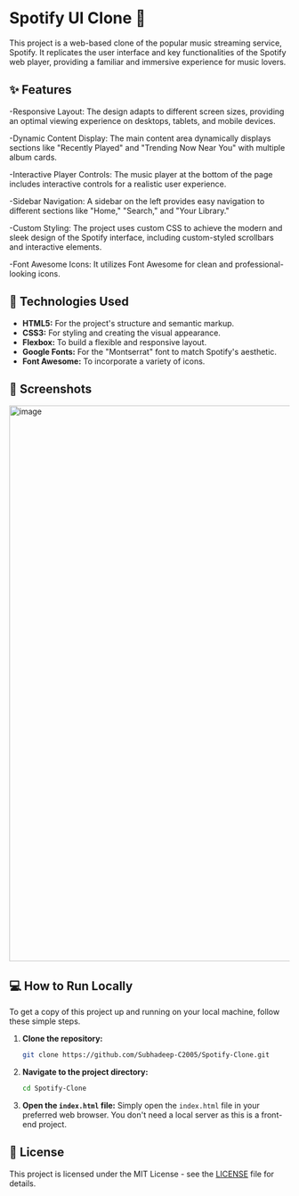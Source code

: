 # Spotify UI Clone 🎵

This project is a web-based clone of the popular music streaming service, Spotify. It replicates the user interface and key functionalities of the Spotify web player, providing a familiar and immersive experience for music lovers.
## ✨ Features

-Responsive Layout: The design adapts to different screen sizes, providing an optimal viewing experience on desktops, tablets, and mobile devices.

-Dynamic Content Display: The main content area dynamically displays sections like "Recently Played" and "Trending Now Near You" with multiple album cards.

-Interactive Player Controls: The music player at the bottom of the page includes interactive controls for a realistic user experience.

-Sidebar Navigation: A sidebar on the left provides easy navigation to different sections like "Home," "Search," and "Your Library."

-Custom Styling: The project uses custom CSS to achieve the modern and sleek design of the Spotify interface, including custom-styled scrollbars and interactive elements.

-Font Awesome Icons: It utilizes Font Awesome for clean and professional-looking icons.
## 🚀 Technologies Used

  - **HTML5:** For the project's structure and semantic markup.
  - **CSS3:** For styling and creating the visual appearance.
  - **Flexbox:** To build a flexible and responsive layout.
  - **Google Fonts:** For the "Montserrat" font to match Spotify's aesthetic.
  - **Font Awesome:** To incorporate a variety of icons.

## 📸 Screenshots

<img width="1902" height="997" alt="image" src="https://github.com./assets/Spotify-cloneSS.png" />


## 💻 How to Run Locally

To get a copy of this project up and running on your local machine, follow these simple steps.

1.  **Clone the repository:**

    ```bash
    git clone https://github.com/Subhadeep-C2005/Spotify-Clone.git
    ```

2.  **Navigate to the project directory:**

    ```bash
    cd Spotify-Clone
    ```

3.  **Open the `index.html` file:**
    Simply open the `index.html` file in your preferred web browser. You don't need a local server as this is a front-end project.

## 📝 License

This project is licensed under the MIT License - see the [LICENSE](https://www.google.com/search?q=LICENSE) file for details.

